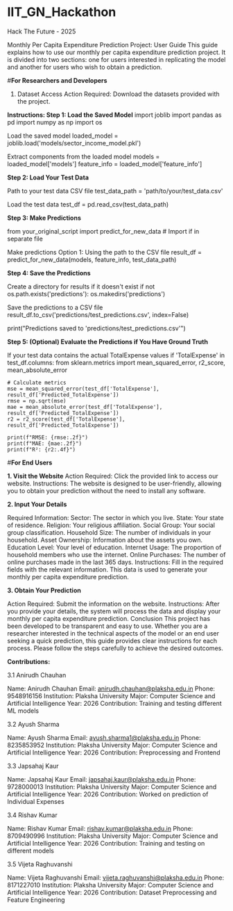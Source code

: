 # IIT_GN_Hackathon
Hack The Future - 2025

Monthly Per Capita Expenditure Prediction Project: User Guide
This guide explains how to use our monthly per capita expenditure prediction project. It is divided into two sections: one for users interested in replicating the model and another for users who wish to obtain a prediction.

#**For Researchers and Developers**
1. Dataset Access
Action Required:
Download the datasets provided with the project.

**Instructions:
Step 1: Load the Saved Model**
import joblib
import pandas as pd
import numpy as np
import os

Load the saved model
loaded_model = joblib.load('models/sector_income_model.pkl')

Extract components from the loaded model
models = loaded_model['models']
feature_info = loaded_model['feature_info']

**Step 2: Load Your Test Data**

Path to your test data CSV file
test_data_path = 'path/to/your/test_data.csv'

 Load the test data
test_df = pd.read_csv(test_data_path)

**Step 3: Make Predictions**

from your_original_script import predict_for_new_data  # Import if in separate file

 Make predictions
Option 1: Using the path to the CSV file
result_df = predict_for_new_data(models, feature_info, test_data_path)

**Step 4: Save the Predictions**

Create a directory for results if it doesn't exist
if not os.path.exists('predictions'):
    os.makedirs('predictions')

 Save the predictions to a CSV file
result_df.to_csv('predictions/test_predictions.csv', index=False)

print("Predictions saved to 'predictions/test_predictions.csv'")

**Step 5: (Optional) Evaluate the Predictions if You Have Ground Truth**

If your test data contains the actual TotalExpense values
if 'TotalExpense' in test_df.columns:
    from sklearn.metrics import mean_squared_error, r2_score, mean_absolute_error
    
    # Calculate metrics
    mse = mean_squared_error(test_df['TotalExpense'], result_df['Predicted_TotalExpense'])
    rmse = np.sqrt(mse)
    mae = mean_absolute_error(test_df['TotalExpense'], result_df['Predicted_TotalExpense'])
    r2 = r2_score(test_df['TotalExpense'], result_df['Predicted_TotalExpense'])
    
    print(f"RMSE: {rmse:.2f}")
    print(f"MAE: {mae:.2f}")
    print(f"R²: {r2:.4f}")

#**For End Users**

**1. Visit the Website**
Action Required:
Click the provided link to access our website.
Instructions:
The website is designed to be user-friendly, allowing you to obtain your prediction without the need to install any software.

**2. Input Your Details**

Required Information:
Sector: The sector in which you live.
State: Your state of residence.
Religion: Your religious affiliation.
Social Group: Your social group classification.
Household Size: The number of individuals in your household.
Asset Ownership: Information about the assets you own.
Education Level: Your level of education.
Internet Usage: The proportion of household members who use the internet.
Online Purchases: The number of online purchases made in the last 365 days.
Instructions:
Fill in the required fields with the relevant information. This data is used to generate your monthly per capita expenditure prediction.

**3. Obtain Your Prediction**

Action Required:
Submit the information on the website.
Instructions:
After you provide your details, the system will process the data and display your monthly per capita expenditure prediction.
Conclusion
This project has been developed to be transparent and easy to use. Whether you are a researcher interested in the technical aspects of the model or an end user seeking a quick prediction, this guide provides clear instructions for each process. Please follow the steps carefully to achieve the desired outcomes.


**Contributions:**


3.1 Anirudh Chauhan

Name: Anirudh Chauhan
Email: anirudh.chauhan@plaksha.edu.in
Phone: 9548916156
Institution: Plaksha University
Major: Computer Science and Artificial Intelligence
Year: 2026
Contribution: Training and testing different ML models

3.2 Ayush Sharma

Name: Ayush Sharma
Email: ayush.sharma1@plaksha.edu.in
Phone: 8235853952
Institution: Plaksha University
Major: Computer Science and Artificial Intelligence
Year: 2026
Contribution: Preprocessing and Frontend

3.3 Japsahaj Kaur

Name: Japsahaj Kaur
Email: japsahaj.kaur@plaksha.edu.in
Phone: 9728000013
Institution: Plaksha University
Major: Computer Science and Artificial Intelligence
Year: 2026
Contribution: Worked on prediction of Individual Expenses

3.4 Rishav Kumar

Name: Rishav Kumar
Email: rishav.kumar@plaksha.edu.in
Phone: 8709490996
Institution: Plaksha University
Major: Computer Science and Artificial Intelligence
Year: 2026
Contribution: Training and testing on different models

3.5 Vijeta Raghuvanshi

Name: Vijeta Raghuvanshi
Email: vijeta.raghuvanshi@plaksha.edu.in
Phone: 8171227010
Institution: Plaksha University
Major: Computer Science and Artificial Intelligence
Year: 2026
Contribution: Dataset Preprocessing and Feature Engineering
